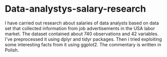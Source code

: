 # Data-analystys-salary-research
I have carried out research about salaries of data analysts based on data set that collected information from job advertisements in the USA labor market. The dataset contained about 740 observations and 42 variables. I've preprocessed it using dplyr and tidyr packages. Then i tried exploiting some interesting facts from it using ggplot2. The commentary is written in Polish.
